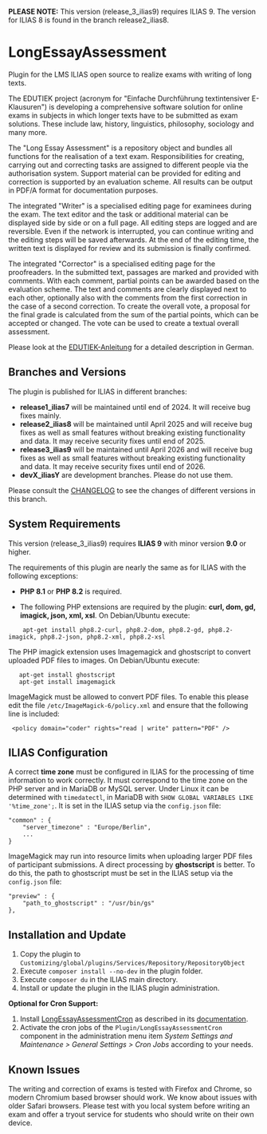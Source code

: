 **PLEASE NOTE:** This version (release_3_ilias9) requires ILIAS 9.
The version for ILIAS 8 is found in the branch release2_ilias8.

# LongEssayAssessment
Plugin for the LMS ILIAS open source to realize exams with writing of long texts.

The EDUTIEK project (acronym for "Einfache Durchführung textintensiver E-Klausuren") is developing a comprehensive software solution for online exams in subjects in which longer texts have to be submitted as exam solutions. These include law, history, linguistics, philosophy, sociology and many more.

The "Long Essay Assessment" is a repository object and bundles all functions for the realisation of a text exam. Responsibilities for creating, carrying out and correcting tasks are assigned to different people via the authorisation system. Support material can be provided for editing and correction is supported by an evaluation scheme. All results can be output in PDF/A format for documentation purposes.

The integrated "Writer" is a specialised editing page for examinees during the exam. The text editor and the task or additional material can be displayed side by side or on a full page. All editing steps are logged and are reversible. Even if the network is interrupted, you can continue writing and the editing steps will be saved afterwards. At the end of the editing time, the written text is displayed for review and its submission is finally confirmed.

The integrated "Corrector" is a specialised editing page for the proofreaders. In the submitted text, passages are marked and provided with comments. With each comment, partial points can be awarded based on the evaluation scheme. The text and comments are clearly displayed next to each other, optionally also with the comments from the first correction in the case of a second correction. To create the overall vote, a proposal for the final grade is calculated from the sum of the partial points, which can be accepted or changed. The vote can be used to create a textual overall assessment.

Please look at the [EDUTIEK-Anleitung](docs/EDUTIEK-Anleitung.pdf) for a detailed description in German.

## Branches and Versions

The plugin is published for ILIAS in different branches:

* **release1_ilias7** will be maintained until end of 2024. It will receive bug fixes mainly.
* **release2_ilias8** will be maintained until April 2025 and will receive bug fixes as well as small features without breaking existing functionality and data. It may receive security fixes until end of 2025.
* **release3_ilias9** will be maintained until April 2026 and will receive bug fixes as well as small features without breaking existing functionality and data. It may receive security fixes until end of 2026.
* **devX_iliasY** are development branches. Please do not use them.

Please consult the [CHANGELOG](CHANGELOG.md) to see the changes of different versions in this branch.

## System Requirements

This version (release_3_ilias9) requires **ILIAS 9** with minor version **9.0** or higher.

The requirements of this plugin are nearly the same as for ILIAS with the following exceptions:

* **PHP 8.1** or **PHP 8.2** is required. 

* The following PHP extensions are required by the plugin: **curl, dom, gd, imagick, json, xml, xsl**. On Debian/Ubuntu execute:

````
    apt-get install php8.2-curl, php8.2-dom, php8.2-gd, php8.2-imagick, php8.2-json, php8.2-xml, php8.2-xsl
````
The PHP imagick extension uses Imagemagick and ghostscript to convert uploaded PDF files to images. On Debian/Ubuntu execute:

 ````
    apt-get install ghostscript
    apt-get install imagemagick
````

ImageMagick must be allowed to convert PDF files. To enable this please edit the file `/etc/ImageMagick-6/policy.xml` and 
ensure that the following line is ìncluded:

````
 <policy domain="coder" rights="read | write" pattern="PDF" />
````

## ILIAS Configuration

A correct **time zone** must be configured in ILIAS for the processing of time information to work correctly. It must correspond to the time zone on the PHP server and in MariaDB or MySQL server. Under Linux it can be determined with `timedatectl`, in MariaDB with `SHOW GLOBAL VARIABLES LIKE '%time_zone';`.  It is set in the ILIAS setup via the `config.json` file:

``` 
"common" : {
    "server_timezone" : "Europe/Berlin",
    ...
}
```

ImageMagick may run into resource limits when uploading larger PDF files of participant submissions. A direct processing by **ghostscript** is better. To do this, the path to ghostscript must be set in the ILIAS setup via the `config.json` file:

```
"preview" : {
    "path_to_ghostscript" : "/usr/bin/gs"
},
```


## Installation and Update

1. Copy the plugin to `Customizing/global/plugins/Services/Repository/RepositoryObject`
2. Execute `composer install --no-dev` in the plugin folder.
3. Execute `composer du` in the ILIAS main directory.
4. Install or update the plugin in the ILIAS plugin administration.

**Optional for Cron Support:**
1. Install [LongEssayAssessmentCron](https://github.com/EDUTIEK/LongEssayAssessmentCron) as described in its [documentation](https://github.com/EDUTIEK/LongEssayAssessmentCron/?tab=readme-ov-file#installation). 
2. Activate the cron jobs of the `Plugin/LongEssayAssessmentCron` component in the administration menu item _System Settings and Maintenance > General Settings > Cron Jobs_ according to your needs.

## Known Issues

The writing and correction of exams is tested with Firefox and Chrome, so modern Chromium based browser should work. We know about issues with older Safari browsers. Please test with you local system before writing an exam and offer a tryout service for students who should write on their own device.
